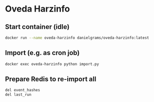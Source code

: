 # Oveda Harzinfo

## Start container (idle)

```sh
docker run --name oveda-harzinfo danielgrams/oveda-harzinfo:latest
```

## Import (e.g. as cron job)

```sh
docker exec oveda-harzinfo python import.py
```

## Prepare Redis to re-import all

```sh
del event_hashes
del last_run
```
